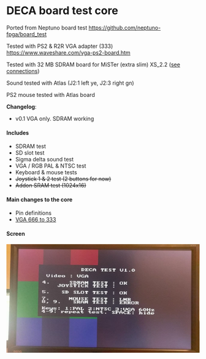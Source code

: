 # DECA board test core

Ported from Neptuno board test https://github.com/neptuno-fpga/board_test

Tested with PS2 & R2R VGA adapter (333)  https://www.waveshare.com/vga-ps2-board.htm

Tested with 32 MB SDRAM board for MiSTer (extra slim) XS_2.2 ([see connections](https://github.com/SoCFPGA-learning/DECA/tree/main/Projects/sdram_mister_deca))

Sound tested with Atlas (J2:1 left ye, J2:3 right gn)

PS2 mouse tested with Atlas board

**Changelog**:

* v0.1 VGA only. SDRAM working

#### Includes

 - SDRAM test
 - SD slot test
 - Sigma delta sound test
 - VGA / RGB PAL & NTSC test
 - Keyboard & mouse tests
 - ~~Joystick 1 & 2 test (2 buttons for now)~~
 - ~~Addon SRAM test (1024x16)~~



#### Main changes to the core

* Pin definitions
* [VGA 666 to 333](https://github.com/SoCFPGA-learning/DECA/blob/main/Tutorials/Porting-Cores/vga666-333.md)



#### Screen

![screen](screen.jpg)



